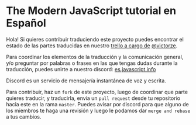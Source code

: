# The Modern JavaScript tutorial en Español

Hola! Si quieres contribuir traduciendo este proyecto puedes encontrar el estado 
de las partes traducidas en nuestro [trello a cargo de](https://trello.com/b/B0jdy1qX/traducción-al-español-del-tutorial-javascriptinfo) 
[@victorze](https://github.io/victorze).

Para coordinar los elementos de la traducción y la comunicación general, y/o 
preguntar por palabras o frases en las que tengas dudas durante la traducción, 
puedes unirte a nuestro discord: [es.javascript.info](https://discord.gg/FweaqRZ) 

Discord es un servicio de mensajería instantánea de voz y escrita. 

Para contribuir, haz un `fork` de este proyecto, luego de coordinar que parte 
quieres traducir, y traducirla, envía un `pull request` desde tu repositorio 
hacia este en la rama `master`. Puedes avisar por discord para que alguno de los miembros te haga una revisión y luego le podamos dar `merge and rebase` a tus 
cambios. 




